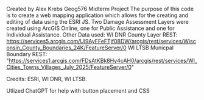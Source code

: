 Created by Alex Krebs
Geog576 Midterm Project
The purpose of this code is to create a web mapping application which allows for the creating and editing of data using the ESRI JS.
Two Damage Assessment Layers were created using ArcGIS Online, one for Public Assistance and one for Individual Assistance.
Other Data used:
    WI DNR County Layer REST: https://services5.arcgis.com/Ul9AyFFeFTjf08DW/arcgis/rest/services/Wisconsin_County_Boundaries_24K/FeatureServer/0
    WI LTSB Municpal Boundary REST: "https://services1.arcgis.com/FDsAtKBk8Hy4cAH0/arcgis/rest/services/WI_Cities_Towns_Villages_July_2025/FeatureServer/0"

Credits: ESRI, WI DNR, WI LTSB. 

Utlized ChatGPT for help with button placement and CSS 
